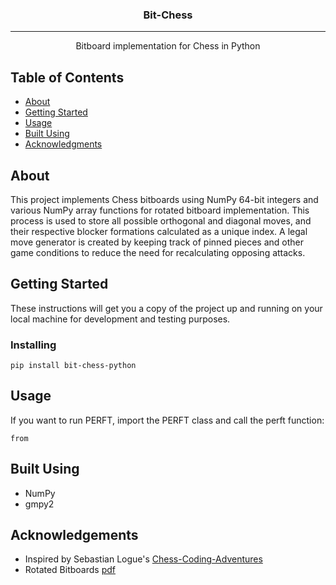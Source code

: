 <h3 align="center">Bit-Chess</h3>

</div>

---

<p align="center"> Bitboard implementation for Chess in Python
    <br> 
</p>

## Table of Contents

- [About](#about)
- [Getting Started](#getting_started)
- [Usage](#usage)
- [Built Using](#built_using)
- [Acknowledgments](#acknowledgement)

## About <a name = "about"></a>

This project implements Chess bitboards using NumPy 64-bit integers and various NumPy array functions for rotated bitboard implementation. This process is used to store all possible orthogonal and diagonal moves, and their respective blocker formations calculated as a unique index. A legal move generator is created by keeping track of pinned pieces and other game conditions to reduce the need for recalculating opposing attacks.

## Getting Started <a name = "getting_started"></a>

These instructions will get you a copy of the project up and running on your local machine for development and testing purposes.

### Installing

```
pip install bit-chess-python
```

## Usage <a name="usage"></a>

If you want to run PERFT, import the PERFT class and call the perft function:

```
from 
```

## Built Using <a name = "built_using"></a>

- NumPy
- gmpy2

## Acknowledgements <a name = "acknowledgement"></a>

- Inspired by Sebastian Logue's [Chess-Coding-Adventures](https://github.com/SebLague/Chess-Coding-Adventure)
- Rotated Bitboards [pdf](https://www.cs.cmu.edu/afs/cs/academic/class/15418-s12/www/competition/www.contrib.andrew.cmu.edu/~jvirdo/rasmussen-2004.pdf)
